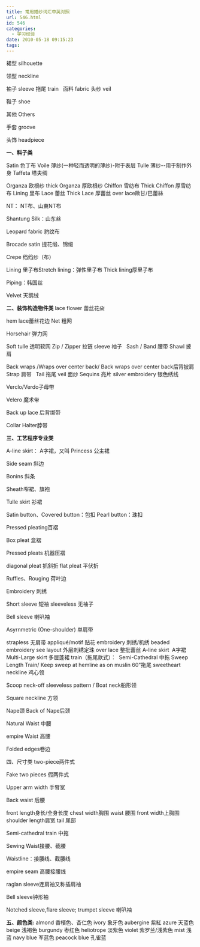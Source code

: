 ```yaml
---
title: 常用婚纱词汇中英对照
url: 546.html
id: 546
categories:
  - 学习经验
date: 2010-05-18 09:15:23
tags:
---
```


裙型 silhouette  
  
领型 neckline  
  
袖子 sleeve 拖尾 train   面料 fabric 头纱 veil  
  
鞋子 shoe  
  
其他 Others  
  
手套 groove  
  
头饰 headpiece  
  
**一、料子类**  
  
Satin 色丁布 Voile 薄纱(一种轻而透明的薄纱)-附于表层 Tulle 薄纱--用于制作外身 Taffeta 塔夫绸  
  
Organza 欧根纱 thick Organza 厚欧根纱 Chiffon 雪纺布 Thick Chiffon 厚雪纺布 Lining 里布 Lace 蕾丝 Thick Lace 厚蕾丝 over lace歐甘/巴蕾絲  
  
NT： NT布、山東NT布  
  
Shantung Silk：山东丝  
  
Leopard fabric 豹纹布  
  
Brocade satin 提花缎、锦缎  
  
Crepe 绉绉纱（布）  
  
Lining 里子布Stretch lining：弹性里子布 Thick lining厚里子布  
  
Piping：韩国丝  
  
Velvet 天鹅绒  
  
**二、装饰构造物件类** lace flower 蕾丝花朵  
  
hem lace蕾丝花边 Net 粗网  
  
Horsehair 弹力网  
  
Soft tulle 透明软网 Zip / Zipper 拉链 sleeve 袖子   Sash / Band 腰带 Shawl 披肩  
  
Back wraps /Wraps over center back/ Back wraps over center back后背披肩 Strap 肩带   Tail 拖尾 veil 面纱 Sequins 亮片 silver embroidery 银色绣线  
  
Verclo/Verdo子母带  
  
Velero 魔术带  
  
Back up lace 后背绑带  
  
Collar Halter脖带  
  
**三、工艺程序专业类**  
  
A-line skirt： A字裙，又叫 Princess 公主裙  
  
Side seam 斜边  
  
Bonins 斜条  
  
Sheath窄裙、旗袍  
  
Tulle skirt 衫裙  
  
Satin button、Covered button：包扣 Pearl button：珠扣  
  
Pressed pleating百褶  
  
Box pleat 盒褶  
  
Pressed pleats 机器压褶  
  
diagonal pleat 抓斜折 flat pleat 平伏折  
  
Ruffles、Rouging 荷叶边  
  
Embroidery 刺绣  
  
Short sleeve 短袖 sleeveless 无袖子   
  
Bell sleeve 喇叭袖  
  
Asyrnmetric (One-shoulder) 单肩带  
  
strapless 无肩带 appliqué/motif 贴花 embroidery 刺绣/机绣 beaded embroidery see layout 外层刺绣定珠 over lace 整批蕾丝 A-line skirt  A字裙 Multi-Large skirt 多层蓬裙 train（拖尾款式）：  Semi-Cathedral 中拖 Sweep Length Train/ Keep sweep at hemline as on muslin 60"拖尾 sweetheart neckline 鸡心领  
  
Scoop neck-off sleeveless pattern / Boat neck船形领  
  
Square neckline 方领  
  
Nape颈 Back of Nape后颈  
  
Natural Waist 中腰  
  
empire Waist 高腰  
  
Folded edges卷边  
  
四、尺寸类 two-piece两件式  
  
Fake two pieces 假两件式  
  
Upper arm width 手臂宽  
  
Back waist 后腰  
  
front length身长/全身长度 chest width胸围 waist 腰围 front width上胸围 shoulder length肩宽 tail 尾部  
  
Semi-cathedral train 中拖  
  
Sewing Waist接腰、截腰  
  
Waistline：接腰线、截腰线  
  
empire seam 高腰接腰线  
  
raglan sleeve连肩袖又称插肩袖  
  
Bell sleeve钟形袖  
  
Notched sleeve,flare sleeve; trumpet sleeve 喇叭袖  
  
**五、颜色类:** almond 香檳色、杏仁色 ivory 象牙色 aubergine 紫紅 azure 天蓝色 beige 浅褐色 burgundy 枣红色 heliotrope 淡紫色 violet 紫罗兰/浅紫色 mist 浅蓝 navy blue 军蓝色 peacock blue 孔雀蓝